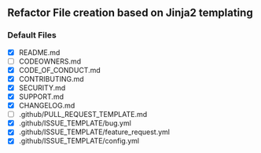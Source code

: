 ## Refactor File creation based on Jinja2 templating
### Default Files
- [X] README.md
- [ ] CODEOWNERS.md
- [X] CODE_OF_CONDUCT.md
- [X] CONTRIBUTING.md
- [X] SECURITY.md
- [X] SUPPORT.md
- [X] CHANGELOG.md
- [ ] .github/PULL_REQUEST_TEMPLATE.md
- [X] .github/ISSUE_TEMPLATE/bug.yml
- [X] .github/ISSUE_TEMPLATE/feature_request.yml
- [X] .github/ISSUE_TEMPLATE/config.yml